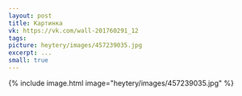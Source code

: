 ```yaml
---
layout: post
title: Картинка
vk: https://vk.com/wall-201760291_12
tags: 
picture: heytery/images/457239035.jpg
excerpt: ...
small: true
---
```

{% include image.html image="heytery/images/457239035.jpg" %}